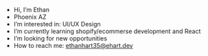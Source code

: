 - Hi, I’m Ethan
- Phoenix AZ
- I’m interested in: UI/UX Design
- I’m currently learning shopify/ecommerse development and React
- I’m looking for new opportunities 
- How to reach me: ethanhart35@ehart.dev

<!---
ethanhart35/ethanhart35 is a ✨ special ✨ repository because its `README.md` (this file) appears on your GitHub profile.
You can click the Preview link to take a look at your changes.
--->

